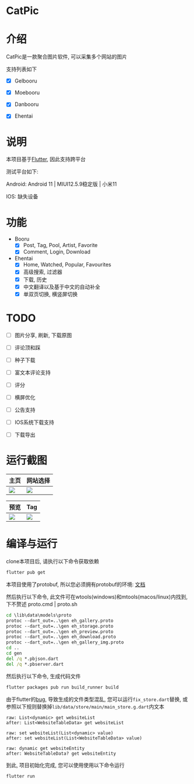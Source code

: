 # CatPic


# 介绍
CatPic是一款聚合图片软件, 可以采集多个网站的图片

支持列表如下
- [x] Gelbooru
- [x] Moebooru
- [x] Danbooru
- [x] Ehentai


# 说明
本项目基于[Flutter](https://github.com/flutter/flutter), 因此支持跨平台

测试平台如下:

Android: Android 11 | MIUI12.5.9稳定版 | 小米11

IOS: 缺失设备



# 功能
- Booru
  - [x] Post, Tag, Pool, Artist, Favorite
  - [x] Comment, Login, Download
- Ehentai 
  - [x] Home, Watched, Popular, Favourites
  - [x] 高级搜索, 过滤器
  - [x] 下载, 历史
  - [x] 中文翻译以及基于中文的自动补全
  - [x] 单双页切换, 横竖屏切换

# TODO
- [ ] 图片分享, 刷新, 下载原图
- [ ] 评论顶和踩
- [ ] 种子下载
- [ ] 富文本评论支持
- [ ] 评分
- [ ] 横屏优化
- [ ] 公告支持
- [ ] IOS系统下载支持
- [ ] 下载导出


# 运行截图

|主页|网站选择|
|--|--|
|![](https://i.loli.net/2021/02/18/TZUVvlkNaFc1mLd.jpg)|![](https://i.loli.net/2021/02/18/jVRTS1yg9lOsI5h.jpg)|


|预览|Tag|
|--|--|
|![](https://i.loli.net/2021/02/18/EwCUdZkAfBDRGTq.jpg)|![](https://i.loli.net/2021/02/18/1rIFKZ4tShdvoYG.jpg)|


# 编译与运行
clone本项目后, 请执行以下命令获取依赖
```cmd
flutter pub get
```

本项目使用了protobuf, 所以您必须拥有protobuf的环境: [文档](https://developers.google.com/protocol-buffers/docs/reference/dart-generated#invocation)

然后执行以下命令, 此文件可在wtools(windows)和mtools(macos/linux)内找到, 下不赘述
proto.cmd | proto.sh
```cmd
cd \lib\data\models\proto
protoc --dart_out=..\gen eh_gallery.proto
protoc --dart_out=..\gen eh_storage.proto
protoc --dart_out=..\gen eh_preview.proto
protoc --dart_out=..\gen eh_download.proto
protoc --dart_out=..\gen eh_gallery_img.proto
cd ..
cd gen
del /q *.pbjson.dart
del /q *.pbserver.dart
```

然后执行以下命令, 生成代码文件
```cmd
flutter packages pub run build_runner build
```

由于flutter的[bug](https://github.com/mobxjs/mobx.dart/issues/405), 导致生成的文件类型混乱, 您可以运行`fix_store.dart`替换, 或参照以下规则替换掉`lib/data/store/main/main_store.g.dart`内文本
```
raw: List<dynamic> get websiteList
after: List<WebsiteTableData> get websiteList

raw: set websiteList(List<dynamic> value)
after: set websiteList(List<WebsiteTableData> value)

raw: dynamic get websiteEntity
after: WebsiteTableData? get websiteEntity
```

到此, 项目初始化完成, 您可以使用使用以下命令运行
```
flutter run
```